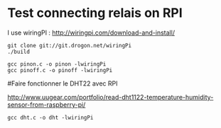 # Test connecting relais on RPI

I use wiringPI : http://wiringpi.com/download-and-install/

```
git clone git://git.drogon.net/wiringPi
./build
```

```
gcc pinon.c -o pinon -lwiringPi
gcc pinoff.c -o pinoff -lwiringPi

```



#Faire fonctionner le DHT22 avec RPI

http://www.uugear.com/portfolio/read-dht1122-temperature-humidity-sensor-from-raspberry-pi/

```
gcc dht.c -o dht -lwiringPi
```